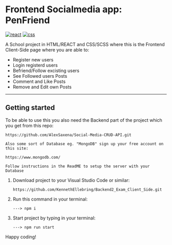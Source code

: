 # Frontend Socialmedia app: PenFriend

[![react]][react-url] [![css]][css-url]

A School project in HTML/REACT and CSS/SCSS where this is the Frontend Client-Side page where you are able to:

- Register new users
- Login registerd users
- Befriend/Follow excisting users
- See Followed users Posts
- Comment and Like Posts
- Remove and Edit own Posts

---

## Getting started

To be able to use this you also need the Backend part of the project which you get from this repo:

```text
https://github.com/AlexSaxena/Social-Media-CRUD-API.git

Also some sort of Database eg. "MongoDB" sign up your free account on this site:

https://www.mongodb.com/

Follow instructions in the ReadME to setup the server with your Database
```

1. Download project to your Visual Studio Code or similar:

   ```text
   https://github.com/KennethEllebring/Backend2_Exam_Client_Side.git
   ```

2. Run this command in your terminal:

   ```text
   ---> npm i
   ```

3. Start project by typing in your terminal:

   ```text
   ---> npm run start
   ```

Happy coding!

[css]: https://img.shields.io/badge/CSS-239120?&style=for-the-badge&logo=css3&logoColor=white
[css-url]: https://developer.mozilla.org/en-US/docs/Web/CSS
[react]: https://img.shields.io/badge/React-20232A?style=for-the-badge&logo=react&logoColor=61DAFB
[react-url]: https://legacy.reactjs.org/
